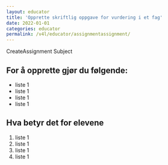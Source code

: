 ```yaml
---
layout: educator
title: 'Opprette skriftlig oppgave for vurdering i et fag'
date: 2022-01-01
categories: educator
permalink: /v4l/educator/assignmentassignment/
---
```


CreateAssignment Subject

## For å opprette gjør du følgende:

- liste 1
- liste 1
- liste 1
- liste 1

## Hva betyr det for elevene

1. liste 1
2. liste 1
3. liste 1
4. liste 1
